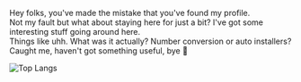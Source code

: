 Hey folks, you've made the mistake that you've found my profile.  <br>
Not my fault but what about staying here for just a bit? I've got some interesting stuff going around here.<br>
Things like uhh. What was it actually? Number conversion or auto installers?<br>
Caught me, haven't got something useful, bye 👋<br>


![Top Langs](https://github-readme-stats.vercel.app/api/top-langs/?username=pytorx&theme=blue_navy)
